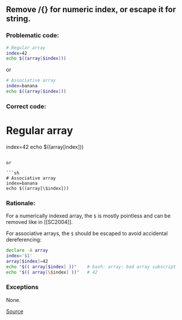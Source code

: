 ## Remove $/${} for numeric index, or escape it for string.

### Problematic code:

```sh
# Regular array
index=42
echo $((array[$index]))
```

or

```sh
# Associative array
index=banana
echo $((array[$index]))
```

### Correct code:

# Regular array
index=42
echo $((array[index]))
```

or

```sh
# Associative array
index=banana
echo $((array[\$index]))
```

### Rationale:

For a numerically indexed array, the `$` is mostly pointless and can be removed like in [[SC2004]].

For associative arrays, the `$` should be escaped to avoid accidental dereferencing:

```sh
declare -A array
index='$1'
array[$index]=42
echo "$(( array[$index] ))"    # bash: array: bad array subscript
echo "$(( array[\$index] ))"   # 42
```

### Exceptions

None.

[Source](https://github.com/koalaman/shellcheck/wiki/SC2149)

